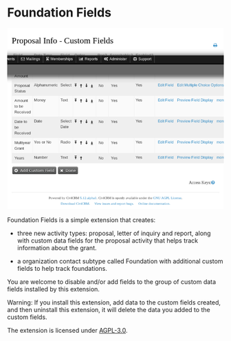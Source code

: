 # Foundation Fields 

![Screenshot](/images/screenshot.png)

Foundation Fields is a simple extension that creates:

* three new activity types: proposal, letter of inquiry and report, along with
  custom data fields for the proposal activity that helps track information
  about the grant.

* a organization contact subtype called Foundation with additional custom
  fields to help track foundations. 

You are welcome to disable and/or add fields to the group of custom data fields
installed by this extension.

Warning: If you install this extension, add data to the custom fields created,
and then uninstall this extension, it will delete the data you added to the
custom fields.

The extension is licensed under [AGPL-3.0](LICENSE.txt).


